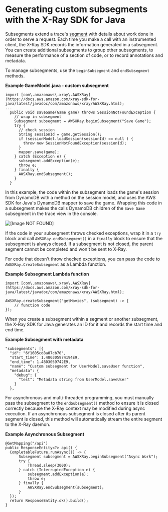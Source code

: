 # Generating custom subsegments with the X\-Ray SDK for Java<a name="xray-sdk-java-subsegments"></a>

Subsegments extend a trace's [segment](xray-concepts.md#xray-concepts-segments) with details about work done in order to serve a request\. Each time you make a call with an instrumented client, the X\-Ray SDK records the information generated in a subsegment\. You can create additional subsegments to group other subsegments, to measure the performance of a section of code, or to record annotations and metadata\.

To manage subsegments, use the `beginSubsegment` and `endSubsegment` methods\.

**Example GameModel\.java \- custom subsegment**  

```
import [com\.amazonaws\.xray\.AWSXRay](https://docs.aws.amazon.com/xray-sdk-for-java/latest/javadoc/com/amazonaws/xray/AWSXRay.html);
...
  public void saveGame(Game game) throws SessionNotFoundException {
    // wrap in subsegment
    Subsegment subsegment = AWSXRay.beginSubsegment("Save Game");
    try {
      // check session
      String sessionId = game.getSession();
      if (sessionModel.loadSession(sessionId) == null ) {
        throw new SessionNotFoundException(sessionId);
      }
      mapper.save(game);
    } catch (Exception e) {
      subsegment.addException(e);
      throw e;
    } finally {
      AWSXRay.endSubsegment();
    }
  }
```

In this example, the code within the subsegment loads the game's session from DynamoDB with a method on the session model, and uses the AWS SDK for Java's DynamoDB mapper to save the game\. Wrapping this code in a subsegment makes the calls DynamoDB children of the `Save Game` subsegment in the trace view in the console\.

![\[Image NOT FOUND\]](http://docs.aws.amazon.com/xray/latest/devguide/images/scorekeep-PUTrules-timeline-subsegments.png)

If the code in your subsegment throws checked exceptions, wrap it in a `try` block and call `AWSXRay.endSubsegment()` in a `finally` block to ensure that the subsegment is always closed\. If a subsegment is not closed, the parent segment cannot be completed and won't be sent to X\-Ray\.

For code that doesn't throw checked exceptions, you can pass the code to `AWSXRay.CreateSubsegment` as a Lambda function\.

**Example Subsegment Lambda function**  

```
import [com\.amazonaws\.xray\.AWSXRay](https://docs.aws.amazon.com/xray-sdk-for-java/latest/javadoc/com/amazonaws/xray/AWSXRay.html);

AWSXRay.createSubsegment("getMovies", (subsegment) -> {
    // function code
});
```

When you create a subsegment within a segment or another subsegment, the X\-Ray SDK for Java generates an ID for it and records the start time and end time\.

**Example Subsegment with metadata**  

```
"subsegments": [{
  "id": "6f1605cd8a07cb70",
  "start_time": 1.480305974194E9,
  "end_time": 1.4803059742E9,
  "name": "Custom subsegment for UserModel.saveUser function",
  "metadata": {
    "debug": {
      "test": "Metadata string from UserModel.saveUser"
    }
  },
```

For asynchronous and multi\-threaded programming, you must manually pass the subsegment to the `endSubsegment()` method to ensure it is closed correctly because the X\-Ray context may be modified during async execution\. If an asynchronous subsegment is closed after its parent segment is closed, this method will automatically stream the entire segment to the X\-Ray daemon\.

**Example Asynchronous Subsegment**  

```
@GetMapping("/api")
public ResponseEntity<?> api() {
  CompletableFuture.runAsync(() -> {
      Subsegment subsegment = AWSXRay.beginSubsegment("Async Work");
      try {
          Thread.sleep(3000);
      } catch (InterruptedException e) {
          subsegment.addException(e);
          throw e;
      } finally {
          AWSXRay.endSubsegment(subsegment);
      }
  });
  return ResponseEntity.ok().build();
}
```